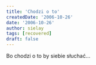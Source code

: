 ```yaml
---
title: 'Chodzi o to'
createdDate: '2006-10-26'
date: '2006-10-26'
author: sielay
tags: [recovered]
draft: false
---
```


Bo chodzi o to by siebie słuchać…
